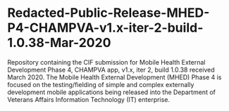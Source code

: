 # Redacted-Public-Release-MHED-P4-CHAMPVA-v1.x-iter-2-build-1.0.38-Mar-2020
Repository containing the CIF submission for Mobile Health External Development Phase 4, CHAMPVA app, v1.x, iter 2, build 1.0.38 received March 2020.
The Mobile Health External Development (MHED) Phase 4 is focused on the testing/fielding of simple and complex externally development mobile applications being released into the Department of Veterans Affairs Information Technology (IT) enterprise.